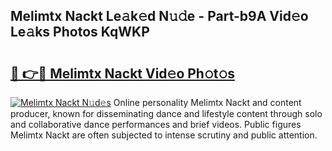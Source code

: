 ## Melimtx Nackt Le𝚊k𝚎d N𝚞𝚍e - Part-b9A Vid𝚎o Le𝚊ks Photos KqWKP

# <h2><a href="http://fb3dhou.evod.top/?m=Melimtx+Nackt">🔗 👉🔴 Melimtx Nackt Vid𝚎o Ph𝚘t𝚘s</a></h2>

[![Melimtx Nackt N𝚞d𝚎s](https://i.imgur.com/8V9OHl7.gif)](http://fb3dhou.evod.top/?m=Melimtx+Nackt)
Online personality Melimtx Nackt and content producer, known for disseminating dance and lifestyle content through solo and collaborative dance performances and brief videos. Public figures Melimtx Nackt are often subjected to intense scrutiny and public attention. 
